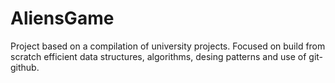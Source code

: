 # AliensGame
Project based on a compilation of university projects. Focused on build from scratch efficient data structures, algorithms, desing patterns and use of git-github.
